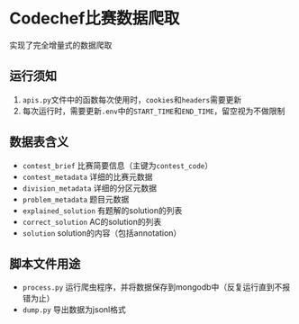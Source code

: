# Codechef比赛数据爬取

实现了完全增量式的数据爬取

## 运行须知

1. `apis.py`文件中的函数每次使用时，`cookies`和`headers`需要更新
2. 每次运行时，需要更新`.env`中的`START_TIME`和`END_TIME`，留空视为不做限制

## 数据表含义
- `contest_brief` 比赛简要信息（主键为`contest_code`）
- `contest_metadata` 详细的比赛元数据
- `division_metadata` 详细的分区元数据
- `problem_metadata` 题目元数据
- `explained_solution` 有题解的solution的列表
- `correct_solution` AC的solution的列表
- `solution` solution的内容（包括annotation）

## 脚本文件用途
- `process.py` 运行爬虫程序，并将数据保存到mongodb中（反复运行直到不报错为止）
- `dump.py` 导出数据为jsonl格式
